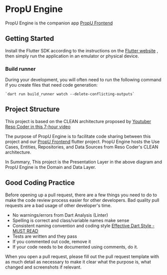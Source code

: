 # PropU Engine

PropU Engine is the companion app [PropU Frontend](https://bitbucket.org/baysaltech/propu-front-end/)

## Getting Started

Install the Flutter SDK according to the instructions on the [Flutter website](https://flutter.dev/)
, then simply run the application in an emulator or physical device.

### Build runner

During your development, you will often need to run the following command if you create files that
need code generation:

    `dart run build_runner watch --delete-conflicting-outputs`


## Project Structure

This project is based on the CLEAN architecture proposed
by [Youtuber Reso Coder in this 7-hour video](https://www.youtube.com/watch?v=dc3B_mMrZ-Q&t=9752s)

The purpose of PropU Engine is to facilitate code sharing between this project and
our [PropU Frontend](https://bitbucket.org/baysaltech/propu-front-end/)
flutter project. PropU Engine hosts the Use Cases, Entities, Repositories, and Data Sources from
Reso Coder's CLEAN architecture.

In Summary, This project is the Presentation Layer in the above diagram and PropU Engine is the
Domain and Data Layer.

## Good Coding Practice

Before opening up a pull request, there are a few things you need to do to make the code review
process easier for other developers. Bad quality pull requests are a bad usage of other developer's
time.

- No warnings/errors from Dart Analysis (Linter)
- Spelling is correct and class/variable names make sense
- Consistent naming convention and coding
  style [Effective Dart Style - MUST READ](https://dart.dev/guides/language/effective-dart/style)
- Tests are written and they pass
- If you commented out code, remove it
- If your code needs to be documented using comments, do it.

When you open a pull request, please fill out the pull request template with as much detail as
necessary to make it clear what the purpose is, what changed and screenshots if relevant.